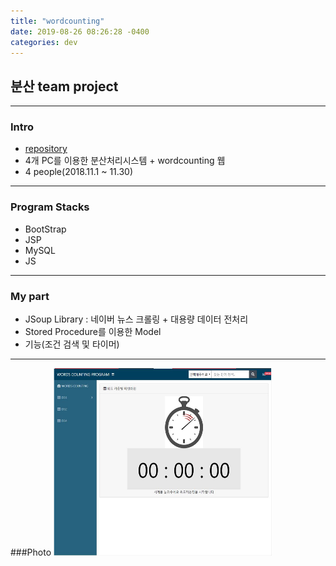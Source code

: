```yaml
---
title: "wordcounting"
date: 2019-08-26 08:26:28 -0400
categories: dev
---
```

## 분산 team project

---

### Intro
- [repository]
- 4개 PC를 이용한 분산처리시스템 + wordcounting 웹
- 4 people(2018.11.1 ~ 11.30)

---
### Program Stacks
- BootStrap
- JSP
- MySQL
- JS

---

### My part
- JSoup Library : 네이버 뉴스 크롤링 + 대용량 데이터 전처리
- Stored Procedure를 이용한 Model
- 기능(조건 검색 및 타이머)

---

###Photo
 <img src="/assets/images/3.jpg" alt="drawing" width="350" height="300"/>



[repository]: https://github.com/blackjayH/wordcounting
